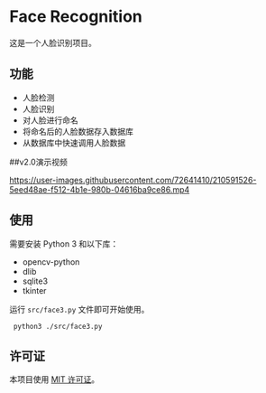 # Face Recognition

这是一个人脸识别项目。

## 功能

- 人脸检测
- 人脸识别
- 对人脸进行命名
- 将命名后的人脸数据存入数据库
- 从数据库中快速调用人脸数据


##v2.0演示视频


https://user-images.githubusercontent.com/72641410/210591526-5eed48ae-f512-4b1e-980b-04616ba9ce86.mp4



## 使用

需要安装 Python 3 和以下库：

- opencv-python
- dlib
- sqlite3
- tkinter

运行 `src/face3.py` 文件即可开始使用。

```
 python3 ./src/face3.py
```

## 许可证

本项目使用 [MIT 许可证](LICENSE)。
